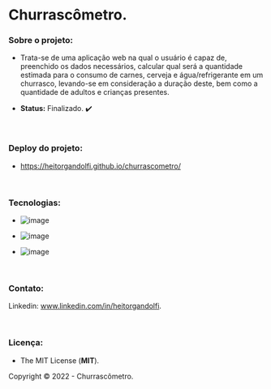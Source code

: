 # Churrascômetro.

### **Sobre o projeto:**

- Trata-se de uma aplicação web na qual o usuário é capaz de, preenchido os dados necessários, calcular qual será a quantidade estimada para o consumo de carnes, cerveja e água/refrigerante em um churrasco, levando-se em consideração a duração deste, bem como a quantidade de adultos e crianças presentes.

- **Status:** Finalizado. :heavy_check_mark:

<br>

### **Deploy do projeto:**

- https://heitorgandolfi.github.io/churrascometro/

<br>


### **Tecnologias:**

- ![image](https://img.shields.io/badge/JavaScript-F7DF1E?style=for-the-badge&logo=javascript&logoColor=black
)

- ![image](https://img.shields.io/badge/HTML5-E34F26?style=for-the-badge&logo=html5&logoColor=white
)
- ![image](https://img.shields.io/badge/CSS3-1572B6?style=for-the-badge&logo=css3&logoColor=white
)

<br>

### **Contato:**

Linkedin: www.linkedin.com/in/heitorgandolfi.


<br>

### **Licença:**

- The MIT License (**MIT**).

Copyright ©️ 2022 - Churrascômetro.
 
